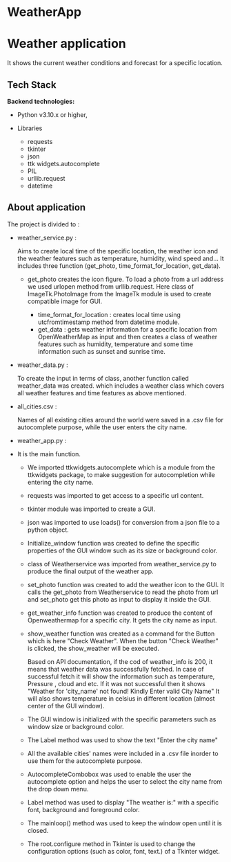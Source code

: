 # WeatherApp

# Weather application

It shows the current weather conditions and forecast for a specific location.

## Tech Stack

**Backend technologies:** 

- Python v3.10.x or higher,

- Libraries

    - requests
    - tkinter
    - json
    - ttk widgets.autocomplete
    - PIL
    - urllib.request
    - datetime
    



## About application

The project is divided to :

- weather_service.py :

    Aims to create local time of the specific location, the weather icon and the weather features such as temperature, humidity, wind speed and... It includes three function (get_photo, time_format_for_location, get_data). 

    - get_photo creates the icon figure. To load a photo from a url address we used urlopen method from urllib.request. Here class of ImageTk.PhotoImage from the ImageTk module is used to create compatible image for GUI. 

        - time_format_for_location : creates local time using utcfromtimestamp method from datetime module.
        - get_data : gets weather information for a specific location from OpenWeatherMap as input and then creates a class of weather features such as humidity, temperature and some time information such as sunset and sunrise time. 

- weather_data.py :

    To create the input in terms of class, another function called weather_data was created. which includes a weather class which covers all weather features and time features as above mentioned. 

- all_cities.csv : 

    Names of all existing cities around the world were saved in a .csv file for autocomplete purpose, while the user enters the city name.

- weather_app.py :

- It is the main function.

    - We imported ttkwidgets.autocomplete which is a module from the ttkwidgets package, to make suggestion for autocompletion while entering the city name. 
    - requests was imported to get access to a specific url content.
    - tkinter module was imported to create a GUI.
    - json was imported to use loads() for conversion from a json file to a python object. 
    - Initialize_window function was created to define the specific properties of the GUI window such as its size or background color.
    - class of Weatherservice was imported from weather_service.py to produce the final output of the weather app. 
    - set_photo function was created to add the weather icon to the GUI. It calls the get_photo from Weatherservice to read the photo from url and set_photo get this photo as input to display it inside the GUI. 
    - get_weather_info function was created to produce the content of Openweathermap for a specific city. It gets the city name as input. 
    - show_weather function was created as a command for the Button which is here "Check Weather". When the button "Check Weather" is clicked, the show_weather will be executed. 
    
        Based on API documentation, if the cod of weather_info is 200, it means that weather data was successfully fetched. In case of successful fetch it will show the information such as temperature, Pressure , cloud and etc. If it was not successful then it shows "Weather for 'city_name' not found! Kindly Enter valid City Name" It will also shows temperature in celsius in different location (almost center of the GUI window).

    - The GUI window is initialized with the specific parameters such as window size or background color.
    - The Label method was used to show the text "Enter the city name"
    - All the available cities' names were included in a .csv file inorder to use them for the autocomplete purpose.
    - AutocompleteCombobox was used to enable the user the autocomplete option and helps the user to select the city name from the drop down menu.
    - Label method was used to display "The weather is:" with a specific font, background and foreground color. 
    - The mainloop() method was used to keep the window open until it is closed.
 
    - The root.configure method in Tkinter is used to change the configuration options (such as color, font, text.) of a Tkinter widget.


